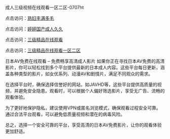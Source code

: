 
成人三级视频在线观看一区二区-0707ht


点击访问：<a href="https://gsd-agv.pages.dev/">熟妇丰满多毛</a>

点击访问：<a href="https://bered.pages.dev/">婷婷国产成人久久</a>

点击访问：<a href="https://gda-c7m.pages.dev/">三级精品在线观看</a>

点击访问：<a href="https://gfd-5xg.pages.dev/">三级精品在线观看一区二区</a>


日本AV免费在线观看 – 免费畅享高清成人影片
如果你正在寻找日本AV免费的高清影片，你可以轻松找到多个平台提供最新的日本成人内容。这些平台每日更新，涵盖各种类型的影片，如女优系列、动漫AV和剧情片，满足不同观众的需求。

在选择平台时，确保选择信誉好的网站，如JAVHD等，这些平台提供高质量的视频，并避免安全隐患。观看时，可以根据个人偏好筛选影片，享受无广告、流畅的观看体验。

为了更好地保护隐私，建议使用VPN或匿名浏览模式，确保观看过程安全可靠。通过合法平台观看，可以避免低质量视频和潜在的病毒风险。

总之，选择一个安全可靠的平台，享受高清的日本AV免费影片，让你的观看体验更加舒适。


<span style="display:none;">[Canonical link](）</span>
